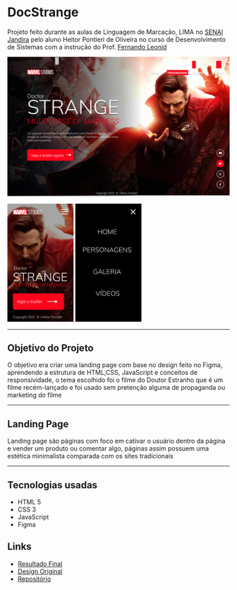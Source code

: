 # DocStrange
Projeto feito durante as aulas de Linguagem de Marcação, LIMA no [SENAI Jandira](https://jandira.sp.senai.br/) pelo aluno Heitor Pontieri de Oliveira no curso de Desenvolvimento de Sistemas com a instrução do Prof. [Fernando Leonid](https://github.com/fernandoleonid)

![](./Images/WEB.png)

<img src="./Images/Mobile.png" width ="150px"> <img src="./Images/HOME.png" width ="150px">

---

## Objetivo do Projeto
O objetivo era criar uma landing page com base no design feito no Figma, aprendendo a estrutura de HTML,CSS, JavaScript e conceitos de responsividade, o tema escolhido foi o filme do Doutor Estranho que é um filme recém-lançado e foi usado sem pretenção alguma de propaganda ou marketing do filme

---
## Landing Page
Landing page são páginas com foco em cativar o usuário dentro da página e vender um produto ou comentar algo, páginas assim possuem uma estética minimalista comparada com os sites tradicionais

---
## Tecnologias usadas
- HTML 5
- CSS 3
- JavaScript
- Figma

## Links 
- [Resultado Final](https://heitorpontieri.github.io/DocStrange/)
- [Design Original](https://www.figma.com/file/JG8EUViTlq6iYZX1SQjAnk/Lima-Strange?node-id=0%3A1)
- [Repositório](https://github.com/HeitorPontieri/DocStrange)




